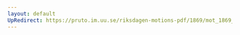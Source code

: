 ```yaml
---
layout: default
UpRedirect: https://pruto.im.uu.se/riksdagen-motions-pdf/1869/mot_1869__ak__225/mot_1869__ak__225-001.pdf
---
```

